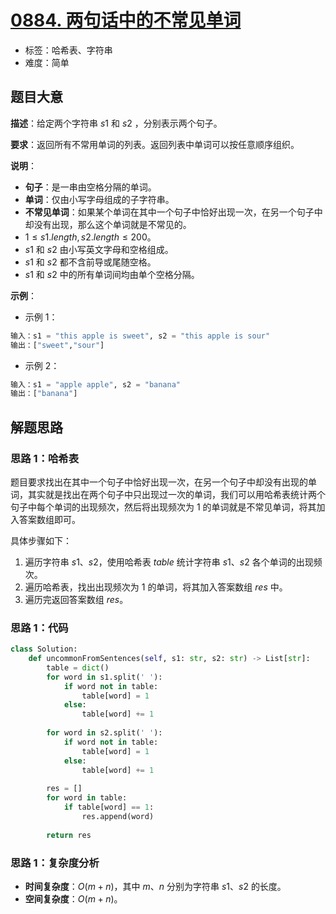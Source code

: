 # [0884. 两句话中的不常见单词](https://leetcode.cn/problems/uncommon-words-from-two-sentences/)

- 标签：哈希表、字符串
- 难度：简单

## 题目大意

**描述**：给定两个字符串 $s1$ 和 $s2$ ，分别表示两个句子。

**要求**：返回所有不常用单词的列表。返回列表中单词可以按任意顺序组织。

**说明**：

- **句子**：是一串由空格分隔的单词。
- **单词**：仅由小写字母组成的子字符串。
- **不常见单词**：如果某个单词在其中一个句子中恰好出现一次，在另一个句子中却没有出现，那么这个单词就是不常见的。
- $1 \le s1.length, s2.length \le 200$。
- $s1$ 和 $s2$ 由小写英文字母和空格组成。
- $s1$ 和 $s2$ 都不含前导或尾随空格。
- $s1$ 和 $s2$ 中的所有单词间均由单个空格分隔。

**示例**：

- 示例 1：

```Python
输入：s1 = "this apple is sweet", s2 = "this apple is sour"
输出：["sweet","sour"]
```

- 示例 2：

```Python
输入：s1 = "apple apple", s2 = "banana"
输出：["banana"]
```

## 解题思路

### 思路 1：哈希表

题目要求找出在其中一个句子中恰好出现一次，在另一个句子中却没有出现的单词，其实就是找出在两个句子中只出现过一次的单词，我们可以用哈希表统计两个句子中每个单词的出现频次，然后将出现频次为 $1$ 的单词就是不常见单词，将其加入答案数组即可。

具体步骤如下：

1.  遍历字符串 $s1$、$s2$，使用哈希表 $table$ 统计字符串 $s1$、$s2$ 各个单词的出现频次。
2. 遍历哈希表，找出出现频次为 $1$ 的单词，将其加入答案数组 $res$ 中。
3. 遍历完返回答案数组 $res$。

### 思路 1：代码

```Python
class Solution:
    def uncommonFromSentences(self, s1: str, s2: str) -> List[str]:
        table = dict()
        for word in s1.split(' '):
            if word not in table:
                table[word] = 1
            else:
                table[word] += 1
        
        for word in s2.split(' '):
            if word not in table:
                table[word] = 1
            else:
                table[word] += 1
       
        res = []
        for word in table:
            if table[word] == 1:
                res.append(word)
        
        return res
```

### 思路 1：复杂度分析

- **时间复杂度**：$O(m + n)$，其中 $m$、$n$ 分别为字符串 $s1$、$s2$ 的长度。
- **空间复杂度**：$O(m + n)$。

